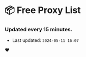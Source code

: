 # :package: Free Proxy List
### Updated every 15 minutes.

- Last updated: `2024-05-11 16:07`

:heart:
